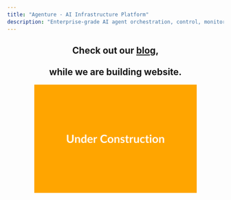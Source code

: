 ```yaml
---
title: "Agenture - AI Infrastructure Platform"
description: "Enterprise-grade AI agent orchestration, control, monitoring, and governance platform"
---
```



<div style="text-align: center;">
    <h2>Check out our <a href="/blog">blog</a>, <br/><br/>while we are building website.</h2> 
    <img src="/images/under-construction.svg" alt="Work in Progress" style="width: 75%; max-width: 450px;">
</div>

